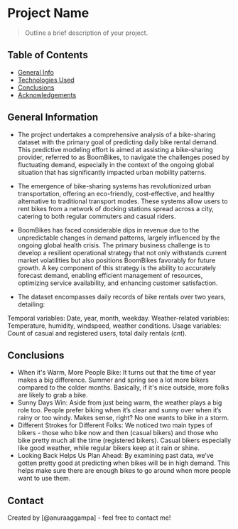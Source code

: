 # Project Name
> Outline a brief description of your project.


## Table of Contents
* [General Info](#general-information)
* [Technologies Used](#technologies-used)
* [Conclusions](#conclusions)
* [Acknowledgements](#acknowledgements)

<!-- You can include any other section that is pertinent to your problem -->

## General Information
- The project undertakes a comprehensive analysis of a bike-sharing dataset with the primary goal of predicting daily bike rental demand. This predictive modeling effort is aimed at assisting a bike-sharing provider, referred to as BoomBikes, to navigate the challenges posed by fluctuating demand, especially in the context of the ongoing global situation that has significantly impacted urban mobility patterns.
- The emergence of bike-sharing systems has revolutionized urban transportation, offering an eco-friendly, cost-effective, and healthy alternative to traditional transport modes. These systems allow users to rent bikes from a network of docking stations spread across a city, catering to both regular commuters and casual riders.
- BoomBikes has faced considerable dips in revenue due to the unpredictable changes in demand patterns, largely influenced by the ongoing global health crisis. The primary business challenge is to develop a resilient operational strategy that not only withstands current market volatilities but also positions BoomBikes favorably for future growth. A key component of this strategy is the ability to accurately forecast demand, enabling efficient management of resources, optimizing service availability, and enhancing customer satisfaction.


- The dataset encompasses daily records of bike rentals over two years, detailing:

Temporal variables: Date, year, month, weekday.
Weather-related variables: Temperature, humidity, windspeed, weather conditions.
Usage variables: Count of casual and registered users, total daily rentals (cnt).

<!-- You don't have to answer all the questions - just the ones relevant to your project. -->

## Conclusions
- When it's Warm, More People Bike: It turns out that the time of year makes a big difference. Summer and spring see a lot more bikers compared to the colder months. Basically, if it's nice outside, more folks are likely to grab a bike.
- Sunny Days Win: Aside from just being warm, the weather plays a big role too. People prefer biking when it’s clear and sunny over when it’s rainy or too windy. Makes sense, right? No one wants to bike in a storm.
- Different Strokes for Different Folks: We noticed two main types of bikers - those who bike now and then (casual bikers) and those who bike pretty much all the time (registered bikers). Casual bikers especially like good weather, while regular bikers keep at it rain or shine.
- Looking Back Helps Us Plan Ahead: By examining past data, we’ve gotten pretty good at predicting when bikes will be in high demand. This helps make sure there are enough bikes to go around when more people want to use them.

<!-- You don't have to answer all the questions - just the ones relevant to your project. -->




<!-- As the libraries versions keep on changing, it is recommended to mention the version of library used in this project -->



## Contact
Created by [@anuraaggampa] - feel free to contact me!


<!-- Optional -->
<!-- ## License -->
<!-- This project is open source and available under the [... License](). -->

<!-- You don't have to include all sections - just the one's relevant to your project -->